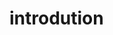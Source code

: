 # introdution

[](https://nadia-training.com/wp-content/uploads/2019/03/JavaScript-Essentials-Course.jpg)



